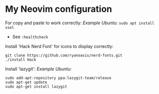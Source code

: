 # My Neovim configuration


For copy and paste to work correctly:
_Example Ubuntu:_
`sudo apt install xsel`
- See `:healthcheck`


Install 'Hack Nerd Font' for icons to display correctly:
```
git clone https://github.com/ryanoasis/nerd-fonts.git
./install Hack
```

Install 'lazygit':
_Example Ubuntu:_
```
sudo add-apt-repository ppa:lazygit-team/release
sudo apt-get update
sudo apt-get install lazygit
```

